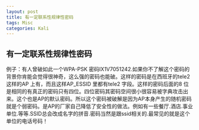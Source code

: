 ```yaml
---
layout: post
title: 有一定联系性规律性密码  
tags: Misc
categories: Kali
---
```

## 有一定联系性规律性密码
例子：有人曾破如此一个WPA-PSK 密码IX1V7051242.如果你不了解这个密码的背景你肯能会觉得很神奇，这么强的密码也能破。这样的密码是在西班牙的tele2 这样的AP 上有，而且这样AP\_ESSID 里都有tele2 字段。这样的密码后面的8 位是相同的有真正的密码只有四位。四位密码其密码空间很小很容易被字典攻击出来。这个也是AP的默认密码。所以这个密码被破解是因为AP本身产生的随机密码就是个弱密码。是AP的厂家自己降低了安全性的做法。例如有一些餐厅.酒店.事业单位.等等.SSID总会改成名字的拼音.密码当然是跟ssid相关的.最常见的就是这个单位的电话号码！
